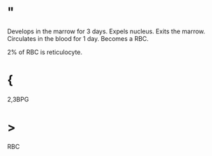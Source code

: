 # "

Develops in the marrow for 3 days.
Expels nucleus.
Exits the marrow.
Circulates in the blood for 1 day.
Becomes a RBC.

2% of RBC is reticulocyte.

# {

2,3BPG

# >

RBC
